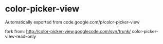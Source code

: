 # color-picker-view
Automatically exported from code.google.com/p/color-picker-view
  
  
fork from:
http://color-picker-view.googlecode.com/svn/trunk/ color-picker-view-read-only
